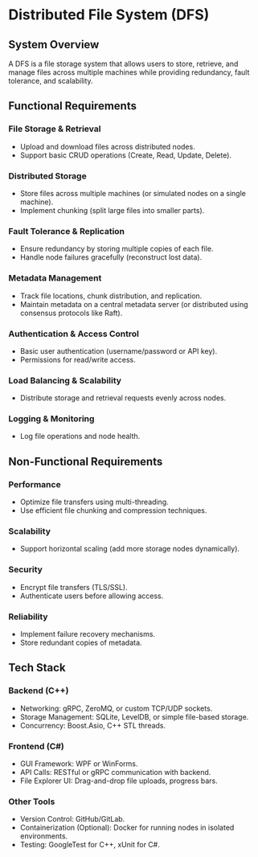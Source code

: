 # Distributed File System (DFS)
## System Overview
A DFS is a file storage system that allows users to store, retrieve, and manage files across multiple machines while providing redundancy, fault tolerance, and scalability.

## Functional Requirements
### File Storage & Retrieval
- Upload and download files across distributed nodes.
- Support basic CRUD operations (Create, Read, Update, Delete).

### Distributed Storage
- Store files across multiple machines (or simulated nodes on a single machine).
- Implement chunking (split large files into smaller parts).

### Fault Tolerance & Replication
- Ensure redundancy by storing multiple copies of each file.
- Handle node failures gracefully (reconstruct lost data).

### Metadata Management
- Track file locations, chunk distribution, and replication.
- Maintain metadata on a central metadata server (or distributed using consensus protocols like Raft).

### Authentication & Access Control
- Basic user authentication (username/password or API key).
- Permissions for read/write access.

### Load Balancing & Scalability
- Distribute storage and retrieval requests evenly across nodes.

### Logging & Monitoring
- Log file operations and node health.

## Non-Functional Requirements
### Performance
- Optimize file transfers using multi-threading.
- Use efficient file chunking and compression techniques.

### Scalability
- Support horizontal scaling (add more storage nodes dynamically).

### Security
- Encrypt file transfers (TLS/SSL).
- Authenticate users before allowing access.

### Reliability
- Implement failure recovery mechanisms.
- Store redundant copies of metadata.

## Tech Stack
### Backend (C++)
- Networking: gRPC, ZeroMQ, or custom TCP/UDP sockets.
- Storage Management: SQLite, LevelDB, or simple file-based storage.
- Concurrency: Boost.Asio, C++ STL threads.

### Frontend (C#)
- GUI Framework: WPF or WinForms.
- API Calls: RESTful or gRPC communication with backend.
- File Explorer UI: Drag-and-drop file uploads, progress bars.

### Other Tools
- Version Control: GitHub/GitLab.
- Containerization (Optional): Docker for running nodes in isolated environments.
- Testing: GoogleTest for C++, xUnit for C#.

